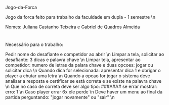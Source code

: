 Jogo-da-Forca

Jogo da forca feito para trabalho da faculdade em dupla - 1 semestre \n

Nomes: Juliana Castanho Teixeira e Gabriel de Quadros Almeida
#
Necessário para o trabalho:

Pedir nome do desafiante e competidor ao abrir \n
Limpar a tela, solicitar ao desafiante: 3 dicas e palavra chave \n
Limpar tela, apresentar ao competidor: numero de letras da palara chave e duas opcoes: jogar ou solicitar dica \n
Quando dica for selecionada: apresentar dica 1 e obrigar o player a chutar uma letra \n
Quando a opcao for jogar o sistema deve analisar a resposta e certificar se está correta e se existe na palavra chave \n
Que no caso de correta deve ser algo tipo: ###A#A# se errar mostrar: erro: 1 \n
Caso player errar 6x ele perde \n
Deve haver um menu ao final da partida perguntando: "jogar novamente" ou "sair" \n
